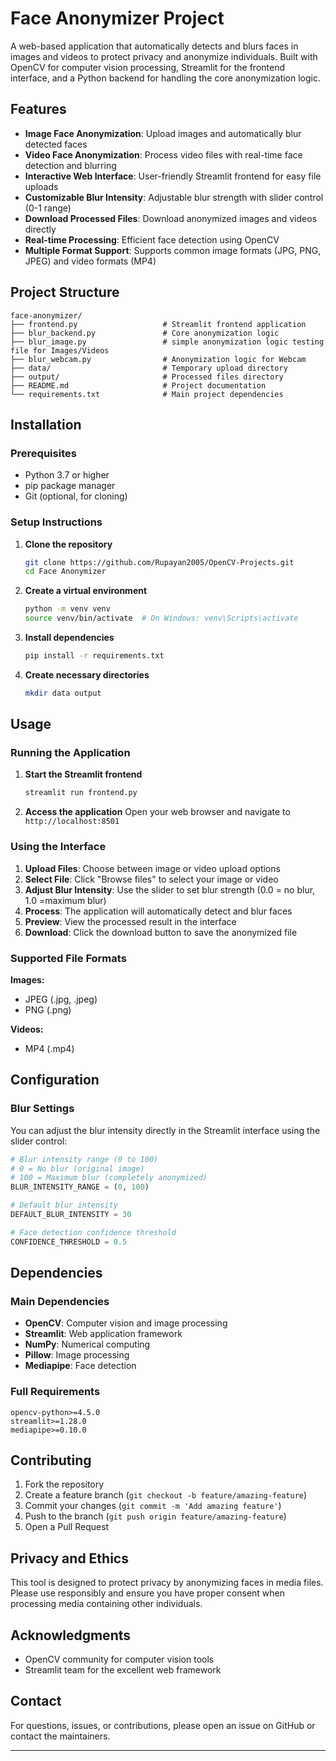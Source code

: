 # Face Anonymizer Project

A web-based application that automatically detects and blurs faces in images and videos to protect privacy and anonymize individuals. Built with OpenCV for computer vision processing, Streamlit for the frontend interface, and a Python backend for handling the core anonymization logic.

## Features

- **Image Face Anonymization**: Upload images and automatically blur detected faces
- **Video Face Anonymization**: Process video files with real-time face detection and blurring
- **Interactive Web Interface**: User-friendly Streamlit frontend for easy file uploads
- **Customizable Blur Intensity**: Adjustable blur strength with slider control (0-1 range)
- **Download Processed Files**: Download anonymized images and videos directly
- **Real-time Processing**: Efficient face detection using OpenCV
- **Multiple Format Support**: Supports common image formats (JPG, PNG, JPEG) and video formats (MP4)

## Project Structure

```
face-anonymizer/
├── frontend.py                   # Streamlit frontend application
├── blur_backend.py               # Core anonymization logic
├── blur_image.py                 # simple anonymization logic testing file for Images/Videos
├── blur_webcam.py                # Anonymization logic for Webcam
├── data/                         # Temporary upload directory
├── output/                       # Processed files directory
├── README.md                     # Project documentation
└── requirements.txt              # Main project dependencies
```

## Installation

### Prerequisites

- Python 3.7 or higher
- pip package manager
- Git (optional, for cloning)

### Setup Instructions

1. **Clone the repository**
   ```bash
   git clone https://github.com/Rupayan2005/OpenCV-Projects.git
   cd Face Anonymizer
   ```

2. **Create a virtual environment**
   ```bash
   python -m venv venv
   source venv/bin/activate  # On Windows: venv\Scripts\activate
   ```

3. **Install dependencies**
   ```bash
   pip install -r requirements.txt
   ```

4. **Create necessary directories**
   ```bash
   mkdir data output
   ```

## Usage

### Running the Application

1. **Start the Streamlit frontend**
   ```bash
   streamlit run frontend.py
   ```

2. **Access the application**
   Open your web browser and navigate to `http://localhost:8501`

### Using the Interface

1. **Upload Files**: Choose between image or video upload options
2. **Select File**: Click "Browse files" to select your image or video
3. **Adjust Blur Intensity**: Use the slider to set blur strength (0.0 = no blur, 1.0 =maximum blur)
4. **Process**: The application will automatically detect and blur faces
5. **Preview**: View the processed result in the interface
6. **Download**: Click the download button to save the anonymized file

### Supported File Formats

**Images:**
- JPEG (.jpg, .jpeg)
- PNG (.png)

**Videos:**
- MP4 (.mp4)

## Configuration

### Blur Settings

You can adjust the blur intensity directly in the Streamlit interface using the slider control:

```python
# Blur intensity range (0 to 100)
# 0 = No blur (original image)
# 100 = Maximum blur (completely anonymized)
BLUR_INTENSITY_RANGE = (0, 100)

# Default blur intensity
DEFAULT_BLUR_INTENSITY = 30

# Face detection confidence threshold
CONFIDENCE_THRESHOLD = 0.5
```

## Dependencies

### Main Dependencies
- **OpenCV**: Computer vision and image processing
- **Streamlit**: Web application framework
- **NumPy**: Numerical computing
- **Pillow**: Image processing
- **Mediapipe**: Face detection

### Full Requirements
```
opencv-python>=4.5.0
streamlit>=1.28.0
mediapipe>=0.10.0
```

## Contributing

1. Fork the repository
2. Create a feature branch (`git checkout -b feature/amazing-feature`)
3. Commit your changes (`git commit -m 'Add amazing feature'`)
4. Push to the branch (`git push origin feature/amazing-feature`)
5. Open a Pull Request


## Privacy and Ethics

This tool is designed to protect privacy by anonymizing faces in media files. Please use responsibly and ensure you have proper consent when processing media containing other individuals.

## Acknowledgments

- OpenCV community for computer vision tools
- Streamlit team for the excellent web framework

## Contact

For questions, issues, or contributions, please open an issue on GitHub or contact the maintainers.

---
